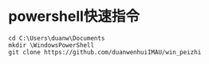 # powershell快速指令

    
    cd C:\Users\duanw\Documents
    mkdir \WindowsPowerShell
    git clone https://github.com/duanwenhuiIMAU/win_peizhi
